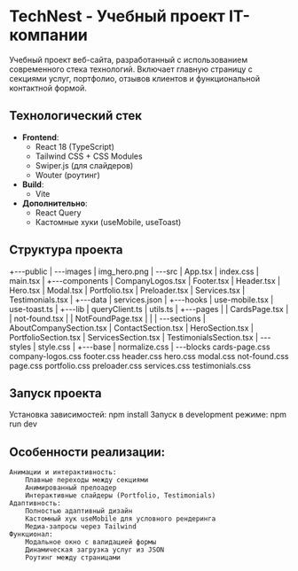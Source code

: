 # TechNest - Учебный проект IT-компании

Учебный проект веб-сайта, разработанный с использованием современного стека технологий. 
Включает главную страницу с секциями услуг, портфолио, отзывов клиентов и функциональной контактной формой.

## Технологический стек

- **Frontend**: 
  - React 18 (TypeScript)
  - Tailwind CSS + CSS Modules
  - Swiper.js (для слайдеров)
  - Wouter (роутинг)
- **Build**: 
  - Vite
- **Дополнительно**:
  - React Query
  - Кастомные хуки (useMobile, useToast)

## Структура проекта

+---public
|   \---images
|           img_hero.png
|
\---src
    |   App.tsx
    |   index.css
    |   main.tsx
    |
    +---components
    |       CompanyLogos.tsx
    |       Footer.tsx
    |       Header.tsx
    |       Hero.tsx
    |       Modal.tsx
    |       Portfolio.tsx
    |       Preloader.tsx
    |       Services.tsx
    |       Testimonials.tsx
    |
    +---data
    |       services.json
    |
    +---hooks
    |       use-mobile.tsx
    |       use-toast.ts
    |
    +---lib
    |       queryClient.ts
    |       utils.ts
    |
    +---pages
    |   |   CardsPage.tsx
    |   |   not-found.tsx
    |   |   NotFoundPage.tsx
    |   |
    |   \---sections
    |           AboutCompanySection.tsx
    |           ContactSection.tsx
    |           HeroSection.tsx
    |           PortfolioSection.tsx
    |           ServicesSection.tsx
    |           TestimonialsSection.tsx
    |
    \---styles
        |   style.css
        |
        +---base
        |       normalize.css
        |
        \---blocks
                cards-page.css
                company-logos.css
                footer.css
                header.css
                hero.css
                modal.css
                not-found.css
                page.css
                portfolio.css
                preloader.css
                services.css
                testimonials.css

## Запуск проекта

Установка зависимостей:
   npm install
   Запуск в development режиме:
   npm run dev

## Особенности реализации:
    Анимации и интерактивность:
        Плавные переходы между секциями
        Анимированный прелоадер
        Интерактивные слайдеры (Portfolio, Testimonials)
    Адаптивность:
        Полностью адаптивный дизайн
        Кастомный хук useMobile для условного рендеринга
        Медиа-запросы через Tailwind
    Функционал:
        Модальное окно с валидацией формы
        Динамическая загрузка услуг из JSON
        Роутинг между страницами
